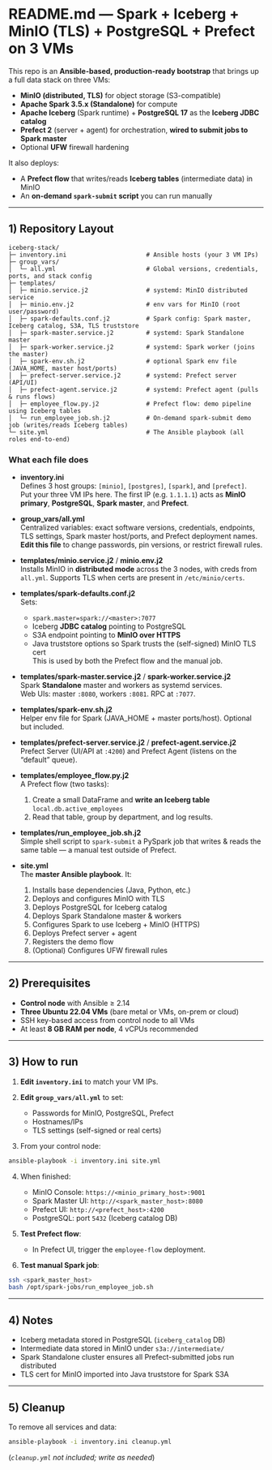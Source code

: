 # README.md — Spark + Iceberg + MinIO (TLS) + PostgreSQL + Prefect on 3 VMs

This repo is an **Ansible-based, production-ready bootstrap** that brings up a full data stack on three VMs:

- **MinIO (distributed, TLS)** for object storage (S3-compatible)  
- **Apache Spark 3.5.x (Standalone)** for compute  
- **Apache Iceberg** (Spark runtime) + **PostgreSQL 17** as the **Iceberg JDBC catalog**  
- **Prefect 2** (server + agent) for orchestration, **wired to submit jobs to Spark master**  
- Optional **UFW** firewall hardening

It also deploys:
- A **Prefect flow** that writes/reads **Iceberg tables** (intermediate data) in MinIO  
- An **on-demand `spark-submit` script** you can run manually

---

## 1) Repository Layout

```
iceberg-stack/
├─ inventory.ini                      # Ansible hosts (your 3 VM IPs)
├─ group_vars/
│  └─ all.yml                         # Global versions, credentials, ports, and stack config
├─ templates/
│  ├─ minio.service.j2                # systemd: MinIO distributed service
│  ├─ minio.env.j2                    # env vars for MinIO (root user/password)
│  ├─ spark-defaults.conf.j2          # Spark config: Spark master, Iceberg catalog, S3A, TLS truststore
│  ├─ spark-master.service.j2         # systemd: Spark Standalone master
│  ├─ spark-worker.service.j2         # systemd: Spark worker (joins the master)
│  ├─ spark-env.sh.j2                 # optional Spark env file (JAVA_HOME, master host/ports)
│  ├─ prefect-server.service.j2       # systemd: Prefect server (API/UI)
│  ├─ prefect-agent.service.j2        # systemd: Prefect agent (pulls & runs flows)
│  ├─ employee_flow.py.j2             # Prefect flow: demo pipeline using Iceberg tables
│  └─ run_employee_job.sh.j2          # On-demand spark-submit demo job (writes/reads Iceberg tables)
└─ site.yml                           # The Ansible playbook (all roles end-to-end)
```

### What each file does

- **inventory.ini**  
  Defines 3 host groups: `[minio]`, `[postgres]`, `[spark]`, and `[prefect]`.  
  Put your three VM IPs here. The first IP (e.g. `1.1.1.1`) acts as **MinIO primary**, **PostgreSQL**, **Spark master**, and **Prefect**.

- **group_vars/all.yml**  
  Centralized variables: exact software versions, credentials, endpoints, TLS settings, Spark master host/ports, and Prefect deployment names. **Edit this file** to change passwords, pin versions, or restrict firewall rules.

- **templates/minio.service.j2** / **minio.env.j2**  
  Installs MinIO in **distributed mode** across the 3 nodes, with creds from `all.yml`. Supports TLS when certs are present in `/etc/minio/certs`.

- **templates/spark-defaults.conf.j2**  
  Sets:
  - `spark.master=spark://<master>:7077`
  - Iceberg **JDBC catalog** pointing to PostgreSQL
  - S3A endpoint pointing to **MinIO over HTTPS**
  - Java truststore options so Spark trusts the (self-signed) MinIO TLS cert  
  This is used by both the Prefect flow and the manual job.

- **templates/spark-master.service.j2** / **spark-worker.service.j2**  
  Spark **Standalone** master and workers as systemd services.  
  Web UIs: master `:8080`, workers `:8081`. RPC at `:7077`.

- **templates/spark-env.sh.j2**  
  Helper env file for Spark (JAVA_HOME + master ports/host). Optional but included.

- **templates/prefect-server.service.j2** / **prefect-agent.service.j2**  
  Prefect Server (UI/API at `:4200`) and Prefect Agent (listens on the “default” queue).

- **templates/employee_flow.py.j2**  
  A Prefect flow (two tasks):  
  1) Create a small DataFrame and **write an Iceberg table** `local.db.active_employees`  
  2) Read that table, group by department, and log results.

- **templates/run_employee_job.sh.j2**  
  Simple shell script to `spark-submit` a PySpark job that writes & reads the same table — a manual test outside of Prefect.

- **site.yml**  
  The **master Ansible playbook**. It:
  1) Installs base dependencies (Java, Python, etc.)
  2) Deploys and configures MinIO with TLS
  3) Deploys PostgreSQL for Iceberg catalog
  4) Deploys Spark Standalone master & workers
  5) Configures Spark to use Iceberg + MinIO (HTTPS)
  6) Deploys Prefect server + agent
  7) Registers the demo flow
  8) (Optional) Configures UFW firewall rules

---

## 2) Prerequisites

- **Control node** with Ansible ≥ 2.14
- **Three Ubuntu 22.04 VMs** (bare metal or VMs, on-prem or cloud)
- SSH key-based access from control node to all VMs
- At least **8 GB RAM per node**, 4 vCPUs recommended

---

## 3) How to run

1. **Edit `inventory.ini`** to match your VM IPs.

2. **Edit `group_vars/all.yml`** to set:
   - Passwords for MinIO, PostgreSQL, Prefect
   - Hostnames/IPs
   - TLS settings (self-signed or real certs)

3. From your control node:

```bash
ansible-playbook -i inventory.ini site.yml
```

4. When finished:
   - MinIO Console: `https://<minio_primary_host>:9001`  
   - Spark Master UI: `http://<spark_master_host>:8080`  
   - Prefect UI: `http://<prefect_host>:4200`  
   - PostgreSQL: port `5432` (Iceberg catalog DB)

5. **Test Prefect flow**:
   - In Prefect UI, trigger the `employee-flow` deployment.

6. **Test manual Spark job**:
```bash
ssh <spark_master_host>
bash /opt/spark-jobs/run_employee_job.sh
```

---

## 4) Notes

- Iceberg metadata stored in PostgreSQL (`iceberg_catalog` DB)
- Intermediate data stored in MinIO under `s3a://intermediate/`
- Spark Standalone cluster ensures all Prefect-submitted jobs run distributed
- TLS cert for MinIO imported into Java truststore for Spark S3A

---

## 5) Cleanup

To remove all services and data:

```bash
ansible-playbook -i inventory.ini cleanup.yml
```

(*`cleanup.yml` not included; write as needed*)
